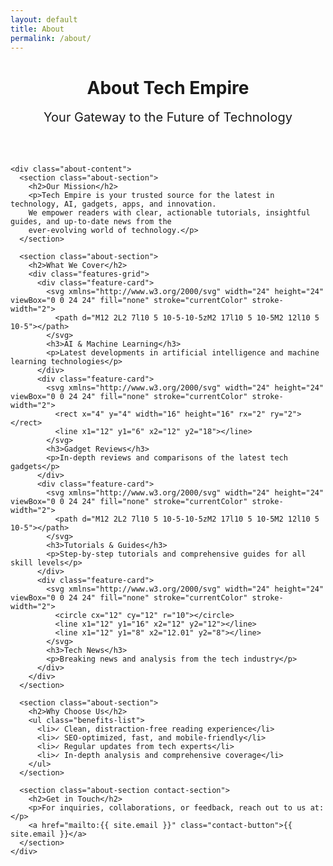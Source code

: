 ```yaml
---
layout: default
title: About
permalink: /about/
---
```


<div class="about-page">

  <div class="about-container">
    <div class="about-header">
      <h1 class="gradient-text">About Tech Empire</h1>
      <p class="about-subtitle">Your Gateway to the Future of Technology</p>
    </div>

    <div class="about-content">
      <section class="about-section">
        <h2>Our Mission</h2>
        <p>Tech Empire is your trusted source for the latest in technology, AI, gadgets, apps, and innovation. 
        We empower readers with clear, actionable tutorials, insightful guides, and up-to-date news from the 
        ever-evolving world of technology.</p>
      </section>

      <section class="about-section">
        <h2>What We Cover</h2>
        <div class="features-grid">
          <div class="feature-card">
            <svg xmlns="http://www.w3.org/2000/svg" width="24" height="24" viewBox="0 0 24 24" fill="none" stroke="currentColor" stroke-width="2">
              <path d="M12 2L2 7l10 5 10-5-10-5zM2 17l10 5 10-5M2 12l10 5 10-5"></path>
            </svg>
            <h3>AI & Machine Learning</h3>
            <p>Latest developments in artificial intelligence and machine learning technologies</p>
          </div>
          <div class="feature-card">
            <svg xmlns="http://www.w3.org/2000/svg" width="24" height="24" viewBox="0 0 24 24" fill="none" stroke="currentColor" stroke-width="2">
              <rect x="4" y="4" width="16" height="16" rx="2" ry="2"></rect>
              <line x1="12" y1="6" x2="12" y2="18"></line>
            </svg>
            <h3>Gadget Reviews</h3>
            <p>In-depth reviews and comparisons of the latest tech gadgets</p>
          </div>
          <div class="feature-card">
            <svg xmlns="http://www.w3.org/2000/svg" width="24" height="24" viewBox="0 0 24 24" fill="none" stroke="currentColor" stroke-width="2">
              <path d="M12 2L2 7l10 5 10-5-10-5zM2 17l10 5 10-5M2 12l10 5 10-5"></path>
            </svg>
            <h3>Tutorials & Guides</h3>
            <p>Step-by-step tutorials and comprehensive guides for all skill levels</p>
          </div>
          <div class="feature-card">
            <svg xmlns="http://www.w3.org/2000/svg" width="24" height="24" viewBox="0 0 24 24" fill="none" stroke="currentColor" stroke-width="2">
              <circle cx="12" cy="12" r="10"></circle>
              <line x1="12" y1="16" x2="12" y2="12"></line>
              <line x1="12" y1="8" x2="12.01" y2="8"></line>
            </svg>
            <h3>Tech News</h3>
            <p>Breaking news and analysis from the tech industry</p>
          </div>
        </div>
      </section>

      <section class="about-section">
        <h2>Why Choose Us</h2>
        <ul class="benefits-list">
          <li>✓ Clean, distraction-free reading experience</li>
          <li>✓ SEO-optimized, fast, and mobile-friendly</li>
          <li>✓ Regular updates from tech experts</li>
          <li>✓ In-depth analysis and comprehensive coverage</li>
        </ul>
      </section>

      <section class="about-section contact-section">
        <h2>Get in Touch</h2>
        <p>For inquiries, collaborations, or feedback, reach out to us at:</p>
        <a href="mailto:{{ site.email }}" class="contact-button">{{ site.email }}</a>
      </section>
    </div>
  </div>
</div>

<style>
.about-page {
  background: var(--bg-primary);
}

.about-header {
  text-align: center;
  margin-bottom: 4rem;
}

.about-subtitle {
  font-size: 1.25rem;
  color: var(--text-secondary);
  margin-top: 1rem;
}

.about-section {
  margin-bottom: 4rem;
}

.features-grid {
  display: grid;
  grid-template-columns: repeat(auto-fit, minmax(250px, 1fr));
  gap: 2rem;
  margin-top: 2rem;
}

.feature-card {
  background: var(--card-bg);
  padding: 2rem;
  border-radius: 1rem;
  border: 1px solid var(--border-color);
  text-align: center;
  transition: all 0.3s ease;
}

.feature-card:hover {
  transform: translateY(-5px);
  box-shadow: var(--shadow-lg);
}

.feature-card svg {
  color: var(--accent-color);
  margin-bottom: 1rem;
  width: 40px;
  height: 40px;
}

.benefits-list {
  list-style: none;
  padding: 0;
  display: grid;
  grid-template-columns: repeat(auto-fit, minmax(200px, 1fr));
  gap: 1rem;
  margin-top: 2rem;
}

.benefits-list li {
  padding: 1rem;
  background: var(--card-bg);
  border-radius: 0.5rem;
  border: 1px solid var(--border-color);
}

.contact-section {
  text-align: center;
}

.contact-button {
  display: inline-block;
  padding: 1rem 2rem;
  background: var(--accent-color);
  color: white;
  border-radius: 9999px;
  margin-top: 1rem;
  transition: all 0.3s ease;
}

.contact-button:hover {
  background: var(--accent-hover);
  transform: translateY(-2px);
}

@media (max-width: 768px) {
  .features-grid {
    grid-template-columns: 1fr;
  }
  
  .benefits-list {
    grid-template-columns: 1fr;
  }
}
</style>
